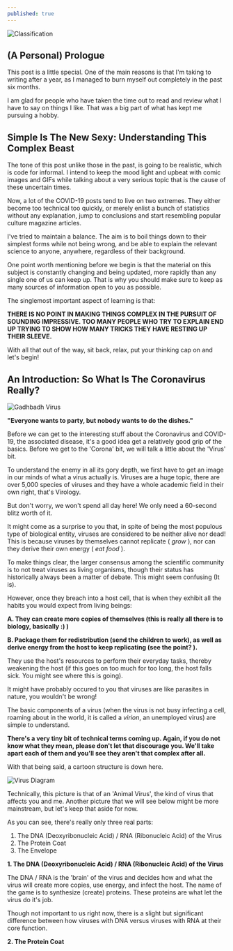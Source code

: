 ```yaml
---
published: true
---
```

![Classification]({{site.baseurl}}/images/tusharBlog-01.png)


## (A Personal) Prologue

This post is a little special. One of the main reasons is that I'm taking to writing after a year, as I managed to burn myself out completely in the past six months.

I am glad for people who have taken the time out to read and review what I have to say on things I like. That was a big part of what has kept me pursuing a hobby. 

##  Simple Is The New Sexy: Understanding This Complex Beast

The tone of this post unlike those in the past, is going to be realistic, which is code for informal. I intend to keep the mood light and upbeat with comic images and GIFs while talking about a very serious topic that is the cause of these uncertain times. 

Now, a lot of the COVID-19 posts tend to live on two extremes. They either become too technical too quickly, or merely enlist a bunch of statistics without any explanation, jump to conclusions and start resembling popular culture magazine articles.

I've tried to maintain a balance. The aim is to boil things down to their simplest forms while not being wrong, and be able to explain the relevant science to anyone, anywhere, regardless of their background.

One point worth mentioning before we begin is that the material on this subject is constantly changing and being updated, more rapidly than any single one of us can keep up. That is why you should make sure to keep as many sources of information open to you as possible. 

The singlemost important aspect of learning is that:

**THERE IS NO POINT IN MAKING THINGS COMPLEX IN THE PURSUIT OF SOUNDING IMPRESSIVE. TOO MANY PEOPLE WHO TRY TO EXPLAIN END UP TRYING TO SHOW HOW MANY TRICKS THEY HAVE RESTING UP THEIR SLEEVE.**

With all that out of the way, sit back, relax, put your thinking cap on and let's begin!


## An Introduction: So What Is The Coronavirus Really?

![Gadhbadh Virus]({{site.baseurl}}/images/virus.gif)

**"Everyone wants to party, but nobody wants to do the dishes."**

Before we can get to the interesting stuff about the Coronavirus and COVID-19, the associated disease, it's a good idea get a relatively good grip of the basics. Before we get to the 'Corona' bit, we will talk a little about the 'Virus' bit.

To understand the enemy in all its gory depth, we first have to get an image in our minds of what a virus actually is. Viruses are a huge topic, there are over 5,000 species of viruses and they have a whole academic field in their own right, that's Virology. 

But don't worry, we won't spend all day here! We only need a 60-second blitz worth of it.

It might come as a surprise to you that, in spite of being the most populous type of biological entity, viruses are considered to be neither alive nor dead! This is because viruses by themselves cannot replicate ( *grow* ), nor can they derive their own energy ( *eat food* ). 

To make things clear, the larger consensus among the scientific community is to not treat viruses as living organisms, though their status has historically always been a matter of debate. This might seem confusing (It is).

However, once they breach into a host cell, that is when they exhibit all the habits you would expect from living beings: 

**A. They can create more copies of themselves (this is really all there is to biology, basically :) )**

**B. Package them for redistribution (send the children to work), as well as derive energy from the host to keep replicating (see the point? ).** 

They use the host's resources to perform their everyday tasks, thereby weakening the host (if this goes on too much for too long, the host falls sick. You might see where this is going).

It might have probably occured to you that viruses are like parasites in nature, you wouldn't be wrong!

The basic components of a virus (when the  virus is not busy infecting a cell, roaming about in the world, it is called a *virion*, an unemployed virus) are simple to understand. 

**There's a very tiny bit of technical terms coming up. Again, if you do not know what they mean, please don't let that discourage you. We'll take apart each of them and you'll see they aren't that complex after all.**

With that being said, a cartoon structure is down here.

![Virus Diagram]({{site.baseurl}}/images/virus.png)

Technically, this picture is that of an 'Animal Virus', the kind of virus that affects you and me. 
Another picture that we will see below might be more mainstream, but let's keep that aside for now.

As you can see, there's really only three real parts:

1. The DNA (Deoxyribonucleic Acid) / RNA (Ribonucleic Acid)  of the Virus
2. The Protein Coat
3. The Envelope

**1. The DNA (Deoxyribonucleic Acid) / RNA (Ribonucleic Acid)  of the Virus**

The DNA / RNA is the 'brain' of the virus and decides how and what the virus will create more copies, use energy, and infect the host. The name of the game is to synthesize (create) proteins. These proteins are what let the virus do it's job. 

Though not important to us right now, there is a slight but significant difference between how viruses with DNA versus viruses with RNA at their core function.

**2. The Protein Coat**
